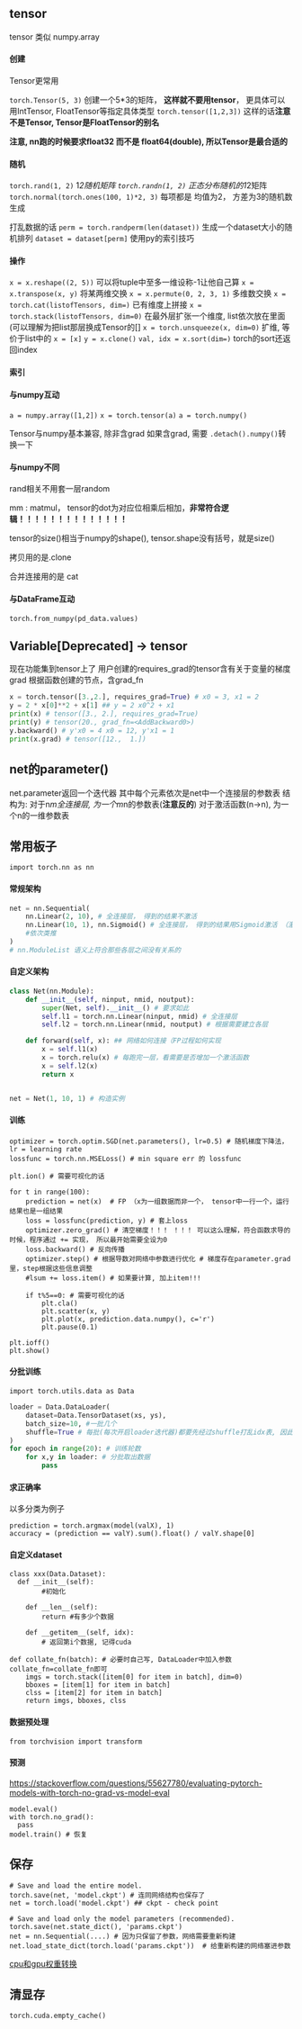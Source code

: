 ## tensor
tensor 类似 numpy.array

#### 创建
Tensor更常用

`torch.Tensor(5, 3)` 创建一个5*3的矩阵， **这样就不要用tensor**， 更具体可以用IntTensor, FloatTensor等指定具体类型
`torch.tensor([1,2,3])` 这样的话**注意不是Tensor, Tensor是FloatTensor的别名**

**注意, nn跑的时候要求float32 而不是 float64(double), 所以Tensor是最合适的**

#### 随机
`torch.rand(1, 2)` 1*2随机矩阵
`torch.randn(1, 2)` 正态分布随机的1*2矩阵
`torch.normal(torch.ones(100, 1)*2, 3)` 每项都是 均值为2， 方差为3的随机数生成

打乱数据的话
`perm = torch.randperm(len(dataset))` 生成一个dataset大小的随机排列
`dataset = dataset[perm]` 使用py的索引技巧

#### 操作
`x = x.reshape((2, 5))` 可以将tuple中至多一维设称-1让他自己算
`x = x.transpose(x, y)` 将某两维交换
`x = x.permute(0, 2, 3, 1)` 多维数交换
`x = torch.cat(listofTensors, dim=)` 已有维度上拼接
`x = torch.stack(listofTensors, dim=0)` 在最外层扩张一个维度, list依次放在里面 (可以理解为把list那层换成Tensor的[]
`x = torch.unsqueeze(x, dim=0)` 扩维, 等价于list中的 `x = [x]`
`y = x.clone()`
`val, idx = x.sort(dim=)` torch的sort还返回index

#### 索引


#### 与numpy互动
`a = numpy.array([1,2])`
`x = torch.tensor(a)`
`a = torch.numpy()`

Tensor与numpy基本兼容, 除非含grad
如果含grad, 需要 `.detach().numpy()`转换一下

#### 与numpy不同
rand相关不用套一层random

mm : matmul， tensor的dot为对应位相乘后相加，**非常符合逻辑！！！！！！！！！！！！！！**

tensor的size()相当于numpy的shape(), tensor.shape没有括号，就是size() 

拷贝用的是.clone

合并连接用的是 cat

#### 与DataFrame互动
`torch.from_numpy(pd_data.values)`

## Variable[Deprecated] -> tensor 
现在功能集到tensor上了
用户创建的requires_grad的tensor含有关于变量的梯度grad
根据函数创建的节点，含grad_fn

```python
x = torch.tensor([3.,2.], requires_grad=True) # x0 = 3, x1 = 2
y = 2 * x[0]**2 + x[1] ## y = 2 x0^2 + x1
print(x) # tensor([3., 2.], requires_grad=True)
print(y) # tensor(20., grad_fn=<AddBackward0>)
y.backward() # y'x0 = 4 x0 = 12, y'x1 = 1
print(x.grad) # tensor([12.,  1.])
```

## net的parameter()
net.parameter返回一个迭代器
其中每个元素依次是net中一个连接层的参数表
结构为:
对于n*m全连接层, 为一个m*n的参数表(**注意反的**)
对于激活函数(n->n), 为一个n的一维参数表 

## 常用板子
`import torch.nn as nn`

#### 常规架构
```python
net = nn.Sequential(
    nn.Linear(2, 10), # 全连接层， 得到的结果不激活
    nn.Linear(10, 1), nn.Sigmoid() # 全连接层， 得到的结果用Sigmoid激活 （激活也可以看作是一个只有横向对应连接的层
    #依次类推
)
# nn.ModuleList 语义上符合那些各层之间没有关系的
```

#### 自定义架构
```python
class Net(nn.Module):
    def __init__(self, ninput, nmid, noutput):
        super(Net, self).__init__() # 要求如此
        self.l1 = torch.nn.Linear(ninput, nmid) # 全连接层
        self.l2 = torch.nn.Linear(nmid, noutput) # 根据需要建立各层

    def forward(self, x): ## 网络如何连接（FP过程如何实现
        x = self.l1(x)
        x = torch.relu(x) # 每跑完一层，看需要是否增加一个激活函数
        x = self.l2(x)
        return x


net = Net(1, 10, 1) # 构造实例
```

#### 训练
```
optimizer = torch.optim.SGD(net.parameters(), lr=0.5) # 随机梯度下降法， lr = learning rate
lossfunc = torch.nn.MSELoss() # min square err 的 lossfunc

plt.ion() # 需要可视化的话

for t in range(100):
    prediction = net(x)  # FP （x为一组数据而非一个， tensor中一行一个，运行结果也是一组结果
    loss = lossfunc(prediction, y) # 套上loss
    optimizer.zero_grad() # 清空梯度！！！ ！！！ 可以这么理解，符合函数求导的时候，程序通过 += 实现， 所以最开始需要全设为0
    loss.backward() # 反向传播
    optimizer.step() # 根据导数对网络中参数进行优化 # 梯度存在parameter.grad里，step根据这些信息调整
    #lsum += loss.item() # 如果要计算, 加上item!!!

    if t%5==0: # 需要可视化的话
        plt.cla()
        plt.scatter(x, y)
        plt.plot(x, prediction.data.numpy(), c='r')
        plt.pause(0.1)

plt.ioff()
plt.show()
```

#### 分批训练

`import torch.utils.data as Data`

```python
loader = Data.DataLoader(
    dataset=Data.TensorDataset(xs, ys),
    batch_size=10, #一批几个
    shuffle=True # 每批(每次开启loader迭代器)都要先经过shuffle打乱idx表, 因此往Dataset中getitem函数传入的idx参数就是乱的 
)
for epoch in range(20): # 训练轮数
    for x,y in loader: # 分批取出数据
        pass
```

#### 求正确率
以多分类为例子
```
prediction = torch.argmax(model(valX), 1)
accuracy = (prediction == valY).sum().float() / valY.shape[0]
```

#### 自定义dataset
```
class xxx(Data.Dataset):
  def __init__(self):
        #初始化

    def __len__(self):
        return #有多少个数据

    def __getitem__(self, idx):
        # 返回第i个数据, 记得cuda
```

```
def collate_fn(batch): # 必要时自己写, DataLoader中加入参数collate_fn=collate_fn即可
    imgs = torch.stack([item[0] for item in batch], dim=0)
    bboxes = [item[1] for item in batch]
    clss = [item[2] for item in batch]
    return imgs, bboxes, clss
```

#### 数据预处理
`from torchvision import transform`

#### 预测
https://stackoverflow.com/questions/55627780/evaluating-pytorch-models-with-torch-no-grad-vs-model-eval
```
model.eval()
with torch.no_grad():
  pass
model.train() # 恢复
```

## 保存
```
# Save and load the entire model.
torch.save(net, 'model.ckpt') # 连同网络结构也保存了
net = torch.load('model.ckpt') ## ckpt - check point

# Save and load only the model parameters (recommended).
torch.save(net.state_dict(), 'params.ckpt')
net = nn.Sequential(....) # 因为只保留了参数，网络需要重新构建
net.load_state_dict(torch.load('params.ckpt'))  # 给重新构建的网络塞进参数
```

[cpu和gpu权重转换](https://www.cnblogs.com/qinduanyinghua/p/9311361.html)

## 清显存
`torch.cuda.empty_cache()`